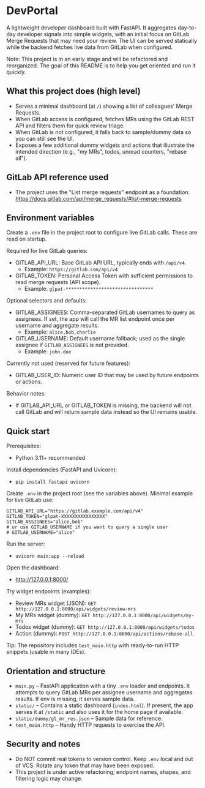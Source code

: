 # DevPortal

A lightweight developer dashboard built with FastAPI. It aggregates day-to-day developer signals into simple widgets, with an initial focus on GitLab Merge Requests that may need your review. The UI can be served statically while the backend fetches live data from GitLab when configured.

Note: This project is in an early stage and will be refactored and reorganized. The goal of this README is to help you get oriented and run it quickly.

## What this project does (high level)
- Serves a minimal dashboard (at `/`) showing a list of colleagues’ Merge Requests.
- When GitLab access is configured, fetches MRs using the GitLab REST API and filters them for quick review triage.
- When GitLab is not configured, it falls back to sample/dummy data so you can still see the UI.
- Exposes a few additional dummy widgets and actions that illustrate the intended direction (e.g., "my MRs", todos, unread counters, "rebase all").

## GitLab API reference used
- The project uses the "List merge requests" endpoint as a foundation:
  https://docs.gitlab.com/api/merge_requests/#list-merge-requests

## Environment variables
Create a `.env` file in the project root to configure live GitLab calls. These are read on startup.

Required for live GitLab queries:
- GITLAB_API_URL: Base GitLab API URL, typically ends with `/api/v4`.
  - Example: `https://gitlab.com/api/v4`
- GITLAB_TOKEN: Personal Access Token with sufficient permissions to read merge requests (API scope).
  - Example: `glpat-********************************`

Optional selectors and defaults:
- GITLAB_ASSIGNEES: Comma-separated GitLab usernames to query as assignees. If set, the app will call the MR list endpoint once per username and aggregate results.
  - Example: `alice,bob,charlie`
- GITLAB_USERNAME: Default username fallback; used as the single assignee if `GITLAB_ASSIGNEES` is not provided.
  - Example: `john.doe`

Currently not used (reserved for future features):
- GITLAB_USER_ID: Numeric user ID that may be used by future endpoints or actions.

Behavior notes:
- If GITLAB_API_URL or GITLAB_TOKEN is missing, the backend will not call GitLab and will return sample data instead so the UI remains usable.

## Quick start
Prerequisites:
- Python 3.11+ recommended

Install dependencies (FastAPI and Uvicorn):
- `pip install fastapi uvicorn`

Create `.env` in the project root (see the variables above). Minimal example for live GitLab use:
```
GITLAB_API_URL="https://gitlab.example.com/api/v4"
GITLAB_TOKEN="glpat-XXXXXXXXXXXXXXXX"
GITLAB_ASSIGNEES="alice,bob"
# or use GITLAB_USERNAME if you want to query a single user
# GITLAB_USERNAME="alice"
```

Run the server:
- `uvicorn main:app --reload`

Open the dashboard:
- http://127.0.0.1:8000/

Try widget endpoints (examples):
- Review MRs widget (JSON): `GET http://127.0.0.1:8000/api/widgets/review-mrs`
- My MRs widget (dummy): `GET http://127.0.0.1:8000/api/widgets/my-mrs`
- Todos widget (dummy): `GET http://127.0.0.1:8000/api/widgets/todos`
- Action (dummy): `POST http://127.0.0.1:8000/api/actions/rebase-all`

Tip: The repository includes `test_main.http` with ready-to-run HTTP snippets (usable in many IDEs).

## Orientation and structure
- `main.py` – FastAPI application with a tiny `.env` loader and endpoints. It attempts to query GitLab MRs per assignee username and aggregates results. If env is missing, it serves sample data.
- `static/` – Contains a static dashboard (`index.html`). If present, the app serves it at `/static` and also uses it for the home page if available.
- `static/dummy/gl_mr_res.json` – Sample data for reference.
- `test_main.http` – Handy HTTP requests to exercise the API.

## Security and notes
- Do NOT commit real tokens to version control. Keep `.env` local and out of VCS. Rotate any token that may have been exposed.
- This project is under active refactoring; endpoint names, shapes, and filtering logic may change.
